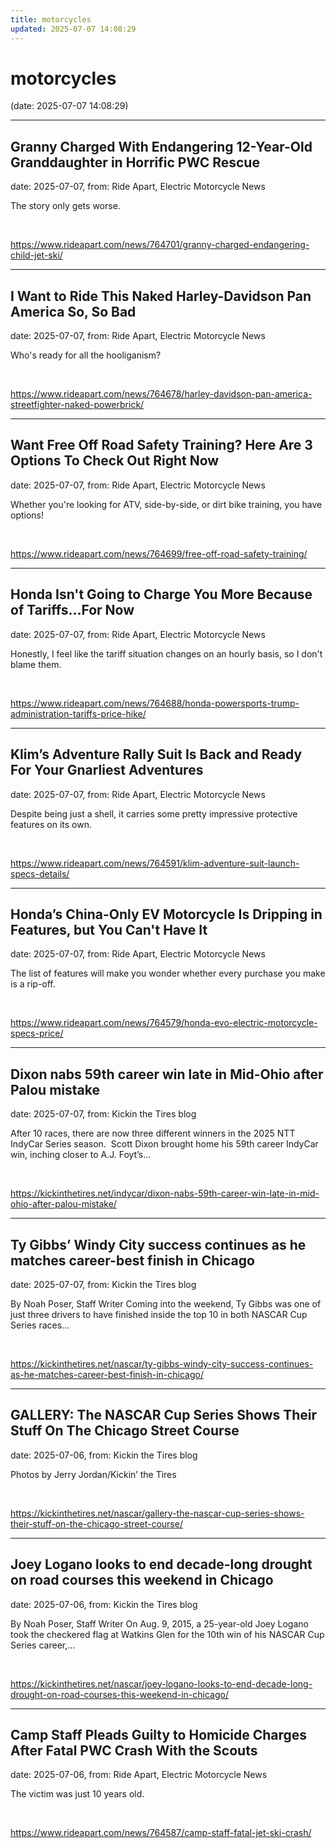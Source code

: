 ```yaml
---
title: motorcycles
updated: 2025-07-07 14:08:29
---
```


# motorcycles

(date: 2025-07-07 14:08:29)

---

## Granny Charged With Endangering 12-Year-Old Granddaughter in Horrific PWC Rescue

date: 2025-07-07, from: Ride Apart, Electric Motorcycle News

The story only gets worse. 

<br> 

<https://www.rideapart.com/news/764701/granny-charged-endangering-child-jet-ski/>

---

## I Want to Ride This Naked Harley-Davidson Pan America So, So Bad

date: 2025-07-07, from: Ride Apart, Electric Motorcycle News

Who's ready for all the hooliganism? 

<br> 

<https://www.rideapart.com/news/764678/harley-davidson-pan-america-streetfighter-naked-powerbrick/>

---

## Want Free Off Road Safety Training? Here Are 3 Options To Check Out Right Now

date: 2025-07-07, from: Ride Apart, Electric Motorcycle News

Whether you're looking for ATV, side-by-side, or dirt bike training, you have options! 

<br> 

<https://www.rideapart.com/news/764699/free-off-road-safety-training/>

---

## Honda Isn't Going to Charge You More Because of Tariffs...For Now

date: 2025-07-07, from: Ride Apart, Electric Motorcycle News

Honestly, I feel like the tariff situation changes on an hourly basis, so I don't blame them.  

<br> 

<https://www.rideapart.com/news/764688/honda-powersports-trump-administration-tariffs-price-hike/>

---

## Klim’s Adventure Rally Suit Is Back and Ready For Your Gnarliest Adventures

date: 2025-07-07, from: Ride Apart, Electric Motorcycle News

Despite being just a shell, it carries some pretty impressive protective features on its own. 
 

<br> 

<https://www.rideapart.com/news/764591/klim-adventure-suit-launch-specs-details/>

---

## Honda’s China-Only EV Motorcycle Is Dripping in Features, but You Can't Have It

date: 2025-07-07, from: Ride Apart, Electric Motorcycle News

The list of features will make you wonder whether every purchase you make is a rip-off.  

<br> 

<https://www.rideapart.com/news/764579/honda-evo-electric-motorcycle-specs-price/>

---

## Dixon nabs 59th career win late in Mid-Ohio after Palou mistake

date: 2025-07-07, from: Kickin the Tires blog

After 10 races, there are now three different winners in the 2025 NTT IndyCar Series season.&#160; Scott Dixon brought home his 59th career IndyCar win, inching closer to A.J. Foyt’s&#8230;  

<br> 

<https://kickinthetires.net/indycar/dixon-nabs-59th-career-win-late-in-mid-ohio-after-palou-mistake/>

---

## Ty Gibbs’ Windy City success continues as he matches career-best finish in Chicago

date: 2025-07-07, from: Kickin the Tires blog

By Noah Poser, Staff Writer Coming into the weekend, Ty Gibbs was one of just three drivers to have finished inside the top 10 in both NASCAR Cup Series races&#8230;  

<br> 

<https://kickinthetires.net/nascar/ty-gibbs-windy-city-success-continues-as-he-matches-career-best-finish-in-chicago/>

---

## GALLERY: The NASCAR Cup Series Shows Their Stuff On The Chicago Street Course

date: 2025-07-06, from: Kickin the Tires blog

Photos by Jerry Jordan/Kickin&#8217; the Tires 

<br> 

<https://kickinthetires.net/nascar/gallery-the-nascar-cup-series-shows-their-stuff-on-the-chicago-street-course/>

---

## Joey Logano looks to end decade-long drought on road courses this weekend in Chicago

date: 2025-07-06, from: Kickin the Tires blog

By Noah Poser, Staff Writer On Aug. 9, 2015, a 25-year-old Joey Logano took the checkered flag at Watkins Glen for the 10th win of his NASCAR Cup Series career,&#8230;  

<br> 

<https://kickinthetires.net/nascar/joey-logano-looks-to-end-decade-long-drought-on-road-courses-this-weekend-in-chicago/>

---

## Camp Staff Pleads Guilty to Homicide Charges After Fatal PWC Crash With the Scouts

date: 2025-07-06, from: Ride Apart, Electric Motorcycle News

The victim was just 10 years old.  

<br> 

<https://www.rideapart.com/news/764587/camp-staff-fatal-jet-ski-crash/>

